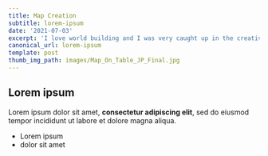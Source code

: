 ```yaml
---
title: Map Creation
subtitle: lorem-ipsum
date: '2021-07-03'
excerpt: 'I love world building and I was very caught up in the creative process '
canonical_url: lorem-ipsum
template: post
thumb_img_path: images/Map_On_Table_JP_Final.jpg
---
```

## Lorem ipsum

Lorem ipsum dolor sit amet, **consectetur adipiscing elit**, sed do eiusmod tempor incididunt ut labore et dolore magna aliqua.

- Lorem ipsum
- dolor sit amet